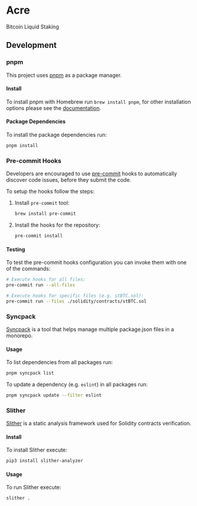 # Acre

Bitcoin Liquid Staking

## Development

### pnpm

This project uses [pnpm](https://pnpm.io/) as a package manager.

#### Install

To install pnpm with Homebrew run `brew install pnpm`, for other installation options
please see the [documentation](https://pnpm.io/installation).

#### Package Dependencies

To install the package dependencies run:

```sh
pnpm install
```

### Pre-commit Hooks

Developers are encouraged to use [pre-commit](https://pre-commit.com/) hooks to
automatically discover code issues, before they submit the code.

To setup the hooks follow the steps:

1. Install `pre-commit` tool:

   ```sh
   brew install pre-commit
   ```

2. Install the hooks for the repository:
   ```sh
   pre-commit install
   ```

#### Testing

To test the pre-commit hooks configuration you can invoke them with one of the
commands:

```sh
# Execute hooks for all files:
pre-commit run --all-files

# Execute hooks for specific files (e.g. stBTC.sol):
pre-commit run --files ./solidity/contracts/stBTC.sol
```

### Syncpack

[Syncpack](https://jamiemason.github.io/syncpack/) is a tool that helps manage
multiple package.json files in a monorepo.

#### Usage

To list dependencies from all packages run:

```sh
pnpm syncpack list
```

To update a dependency (e.g. `eslint`) in all packages run:

```sh
pnpm syncpack update --filter eslint
```

### Slither

[Slither](https://github.com/crytic/slither) is a static analysis framework used
for Solidity contracts verification.

#### Install

To install Slither execute:

```sh
pip3 install slither-analyzer
```

#### Usage

To run Slither execute:

```sh
slither .
```
